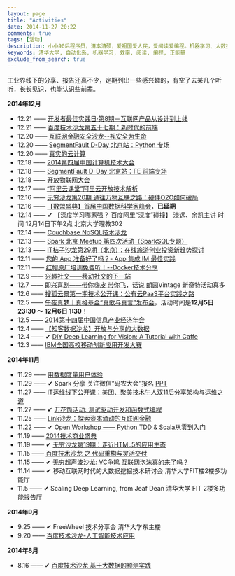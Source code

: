 ```yaml
---
layout: page
title: "Activities"
date: 2014-11-27 20:22
comments: true
tags: [活动]
description: 小小90后程序员，清本清硕，爱祖国爱人民，爱阅读爱编程。机器学习、大数据处理是工作方向，关注个人效率提升等话题。本博客是为开拓个人知识分享渠道而开，也有助于加速知识积累的内化，欢迎拍砖捧场。
keywords: 清华大学, 自动化系, 机器学习, 效率, 阅读, 编程, 正能量
exclude_from_search: true
---
```


工业界线下的分享、报告还真不少，定期列出一些感兴趣的，有空了去某几个听听，长长见识，也能认识些前辈。

**2014年12月**

- 12.21 —— [开发者最佳实践日·第8期－互联网产品从设计到上线](http://www.huodongxing.com/event/reg_submit?id=2259553711300)
- 12.21 —— [百度技术沙龙第五十七期：新时代的前端](http://www.huodongxing.com/event/1258707248200)
- 12.20 —— [互联网金融安全沙龙--视安全为生命](http://www.huodongxing.com/event/6259836998100)
- 12.20 —— [SegmentFault D-Day 北京站：Python 专场](http://www.huodongxing.com/event/4260590997200?utm_source=events&utm_medium=block&utm_campaign=hdxevents)
- 12.20 —— [真实的云计算](http://www.huodongxing.com/event/1257701520000)
- 12.18 —— [2014第四届中国计算机技术大会](http://www.huodongxing.com/event/4253505195800)
- 12.18 —— [SegmentFault D-Day 北京站：FE 前端专场](http://www.huodongxing.com/event/5260586926900?utm_source=events&utm_medium=block&utm_campaign=hdxevents)
- 12.18 —— [开放物联网大会](http://www.huodongxing.com/event/6258147179100)
- 12.17 —— [“阿里云课堂”阿里云开放技术解析](http://www.huodongxing.com/event/reg_submit?id=6259840464600)
- 12.16 —— [无穷沙龙第20期 通往万物互联之路：硬件O2O如何破局](http://www.huodongxing.com/event/reg_submit?id=4259549601700)
- 12.16 —— [【数盟盛典】首届中国数据科学家峰会](http://www.huodongxing.com/event/9258009835300)，**已延期**
- 12.14 —— ✔︎ 【深度学习哪家强？ 百度阿里“深度”碰撞】 漆远、余凯主讲 时间 12月14日下午2点 北京大学理教302
- 12.14 —— [Couchbase NoSQL技术沙龙](http://www.huodongxing.com/event/6257860025900)
- 12.13 —— [Spark 北京 Meetup 第四次活动（SparkSQL专题）](http://www.meetup.com/spark-user-beijing-Meetup/events/218888111/)
- 12.13 —— [IT桔子沙龙第29期（北京）：在线旅游创业投资新趋势探讨](http://www.huodongxing.com/event/2258729501900)
- 12.11 —— [您的 App 准备好了吗？- App 集成 IM 最佳实践](http://www.huodongxing.com/event/4258310574200)
- 12.11 —— [红帽原厂培训免费听！--Docker技术分享](http://www.huodongxing.com/event/reg_submit?id=9259557837500)
- 12.9 —— [兴趣社交——移动社交的下一站](http://www.huodongxing.com/event/reg_submit?id=1259152345100)
- 12.7 —— [即兴喜剧——带你嗨皮 带你飞](http://www.huodongxing.com/event/9258867427800)，话说 朗园Vintage 新奇特活动真多
- 12.6 —— [搜狐云景第一期技术公开课：公有云PaaS平台实践之路](http://www.huodongxing.com/event/reg_submit?id=7255858320100)
- 12.5 —— [午夜真梦｜真格基金“真歌与真言”发布会](http://www.huodongxing.com/event/8258825208100)，活动时间是**12月5日 23:30 ～ 12月6日 1:30**！
- 12.5 —— [2014第十四届中国信息产业经济年会](http://www.huodongxing.com/event/9256111842000)
- 12.4 —— [【知客数据沙龙】开放与分享的大数据](http://www.huodongxing.com/event/1257998362900)
- 12.4 —— ✔︎ [DIY Deep Learning for Vision: A Tutorial with Caffe](https://attendee.gotowebinar.com/register/100000000064727422;jsessionid=abcz_yo_oCXn7b1BEtXNu)
- 12.3 —— [IBM全国高校移动创新应用开发大赛](http://www.huodongxing.com/event/4258857728900)

**2014年11月**

- 11.29 —— [用数据度量用户体验](http://club.alibabatech.org/salon_detail.htm?salonId=55)
- 11.29 —— ✔︎ Spark 分享 关注微信“码农大会”报名 [PPT](http://frank19900731.github.io/downloads/file/Unified%20Big%20Data%20Analytics%20Pipeline.pdf)
- 11.27 —— [IT运维线下公开课：美团、聚美技术牛人双11后分享架构与运维之道](http://www.huodongxing.com/event/7256700821900)
- 11.27 —— ✔︎ [万花筒活动: 测试驱动开发和函数式编程](http://together.iagile.me/activities/28)
- 11.25 —— [Link沙龙：探索资本涌动的互联网金融](http://www.huodongxing.com/event/1256139868800)
- 11.22 —— ✔︎ [Open Workshop —— Python TDD & Scala从零到入门](http://www.huodongxing.com/event/1256701125300)
- 11.19 —— [2014技术商业盛典](http://www.cxoworld.com.cn/ctbf2014/)
- 11.19 —— ✔︎ [无穷沙龙第19期：走近HTML5的应用生态](http://www.huodongxing.com/event/4255809905900)
- 11.15 —— [百度技术沙龙 之 代码重构与灵活交付](http://www.infoq.com/cn/zones/baidu-salon/content-56.html)
- 11.15 —— ✔︎ [无穷超声波沙龙: VC争鸣 互联网泡沫真的来了吗？](http://www.huodongxing.com/event/7255576782200)
- 11.14 —— ✔︎ 移动互联网时代的大数据挖掘技术研讨会 清华大学FIT楼2楼多功能厅
- 11.5 —— ✔︎ Scaling Deep Learning, from Jeaf Dean  清华大学 FIT 2楼多功能报告厅

**2014年9月**

- 9.25 —— ✔︎ FreeWheel 技术分享会 清华大学东主楼
- 9.20 —— [百度技术沙龙-人工智能技术应用](http://www.infoq.com/cn/zones/baidu-salon/content-54.html)

**2014年8月**

- 8.16 —— ✔︎ [百度技术沙龙 基于大数据的预测实践](http://www.infoq.com/cn/zones/baidu-salon/content-53.html)
